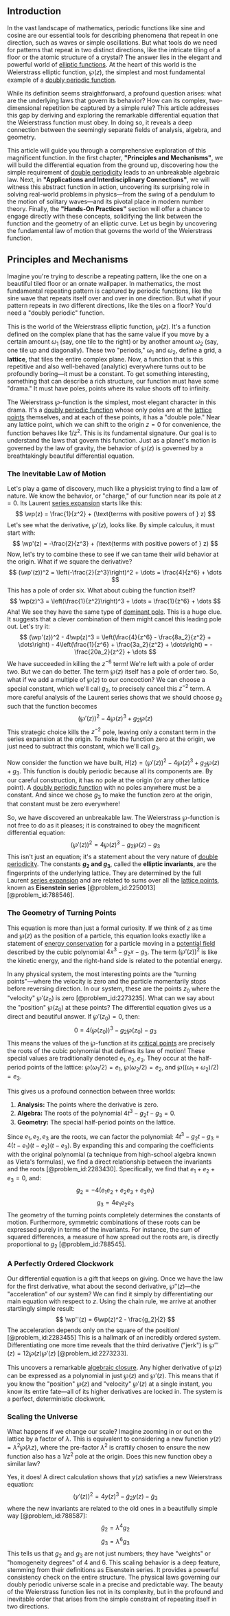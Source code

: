 ## Introduction
In the vast landscape of mathematics, periodic functions like sine and cosine are our essential tools for describing phenomena that repeat in one direction, such as waves or simple oscillations. But what tools do we need for patterns that repeat in two distinct directions, like the intricate tiling of a floor or the atomic structure of a crystal? The answer lies in the elegant and powerful world of [elliptic functions](@article_id:170526). At the heart of this world is the Weierstrass elliptic function, $\wp(z)$, the simplest and most fundamental example of a [doubly periodic function](@article_id:172281).

While its definition seems straightforward, a profound question arises: what are the underlying laws that govern its behavior? How can its complex, two-dimensional repetition be captured by a simple rule? This article addresses this gap by deriving and exploring the remarkable differential equation that the Weierstrass function must obey. In doing so, it reveals a deep connection between the seemingly separate fields of analysis, algebra, and geometry.

This article will guide you through a comprehensive exploration of this magnificent function. In the first chapter, **"Principles and Mechanisms"**, we will build the differential equation from the ground up, discovering how the simple requirement of [double periodicity](@article_id:172182) leads to an unbreakable algebraic law. Next, in **"Applications and Interdisciplinary Connections"**, we will witness this abstract function in action, uncovering its surprising role in solving real-world problems in physics—from the swing of a pendulum to the motion of solitary waves—and its pivotal place in modern number theory. Finally, the **"Hands-On Practices"** section will offer a chance to engage directly with these concepts, solidifying the link between the function and the geometry of an elliptic curve. Let us begin by uncovering the fundamental law of motion that governs the world of the Weierstrass function.

## Principles and Mechanisms

Imagine you're trying to describe a repeating pattern, like the one on a beautiful tiled floor or an ornate wallpaper. In mathematics, the most fundamental repeating pattern is captured by periodic functions, like the sine wave that repeats itself over and over in one direction. But what if your pattern repeats in *two* different directions, like the tiles on a floor? You'd need a "doubly periodic" function.

This is the world of the Weierstrass elliptic function, $\wp(z)$. It's a function defined on the complex plane that has the same value if you move by a certain amount $\omega_1$ (say, one tile to the right) or by another amount $\omega_2$ (say, one tile up and diagonally). These two "periods," $\omega_1$ and $\omega_2$, define a grid, a **lattice**, that tiles the entire complex plane. Now, a function that is this repetitive and also well-behaved (analytic) everywhere turns out to be profoundly boring—it must be a constant. To get something interesting, something that can describe a rich structure, our function must have some "drama." It must have poles, points where its value shoots off to infinity.

The Weierstrass $\wp$-function is the simplest, most elegant character in this drama. It's a [doubly periodic function](@article_id:172281) whose only poles are at the [lattice points](@article_id:161291) themselves, and at each of these points, it has a "double pole." Near any lattice point, which we can shift to the origin $z=0$ for convenience, the function behaves like $1/z^2$. This is its fundamental signature. Our goal is to understand the laws that govern this function. Just as a planet's motion is governed by the law of gravity, the behavior of $\wp(z)$ is governed by a breathtakingly beautiful differential equation.

### The Inevitable Law of Motion

Let's play a game of discovery, much like a physicist trying to find a law of nature. We know the behavior, or "charge," of our function near its pole at $z=0$. Its Laurent [series expansion](@article_id:142384) starts like this:
$$ \wp(z) = \frac{1}{z^2} + (\text{terms with positive powers of } z) $$
Let's see what the derivative, $\wp'(z)$, looks like. By simple calculus, it must start with:
$$ \wp'(z) = -\frac{2}{z^3} + (\text{terms with positive powers of } z) $$
Now, let's try to combine these to see if we can tame their wild behavior at the origin. What if we square the derivative?
$$ (\wp'(z))^2 = \left(-\frac{2}{z^3}\right)^2 + \dots = \frac{4}{z^6} + \dots $$
This has a pole of order six. What about cubing the function itself?
$$ \wp(z)^3 = \left(\frac{1}{z^2}\right)^3 + \dots = \frac{1}{z^6} + \dots $$
Aha! We see they have the same type of [dominant pole](@article_id:275391). This is a huge clue. It suggests that a clever combination of them might cancel this leading pole out. Let's try it:
$$ (\wp'(z))^2 - 4\wp(z)^3 = \left(\frac{4}{z^6} - \frac{8a_2}{z^2} + \dots\right) - 4\left(\frac{1}{z^6} + \frac{3a_2}{z^2} + \dots\right) = -\frac{20a_2}{z^2} + \dots $$
We have succeeded in killing the $z^{-6}$ term! We're left with a pole of order two. But we can do better. The term $\wp(z)$ itself has a pole of order two. So, what if we add a multiple of $\wp(z)$ to our concoction? We can choose a special constant, which we'll call $g_2$, to precisely cancel this $z^{-2}$ term. A more careful analysis of the Laurent series shows that we should choose $g_2$ such that the function becomes
$$ (\wp'(z))^2 - 4\wp(z)^3 + g_2 \wp(z) $$
This strategic choice kills the $z^{-2}$ pole, leaving only a constant term in the series expansion at the origin. To make the function zero at the origin, we just need to subtract this constant, which we'll call $g_3$.

Now consider the function we have built, $H(z) = (\wp'(z))^2 - 4\wp(z)^3 + g_2 \wp(z) + g_3$. This function is doubly periodic because all its components are. By our careful construction, it has no pole at the origin (or any other lattice point). A [doubly periodic function](@article_id:172281) with no poles anywhere must be a constant. And since we chose $g_3$ to make the function zero at the origin, that constant must be zero everywhere!

So, we have discovered an unbreakable law. The Weierstrass $\wp$-function is not free to do as it pleases; it is constrained to obey the magnificent differential equation:
$$ (\wp'(z))^2 = 4\wp(z)^3 - g_2\wp(z) - g_3 $$
This isn't just an equation; it's a statement about the very nature of [double periodicity](@article_id:172182). The constants **$g_2$ and $g_3$**, called the **elliptic invariants**, are the fingerprints of the underlying lattice. They are determined by the full Laurent [series expansion](@article_id:142384) and are related to sums over all the [lattice points](@article_id:161291), known as **Eisenstein series** [@problem_id:2250013] [@problem_id:788546].

### The Geometry of Turning Points

This equation is more than just a formal curiosity. If we think of $z$ as time and $\wp(z)$ as the position of a particle, this equation looks exactly like a statement of [energy conservation](@article_id:146481) for a particle moving in a [potential field](@article_id:164615) described by the cubic polynomial $4x^3 - g_2x - g_3$. The term $(\wp'(z))^2$ is like the kinetic energy, and the right-hand side is related to the potential energy.

In any physical system, the most interesting points are the "turning points"—where the velocity is zero and the particle momentarily stops before reversing direction. In our system, these are the points $z_0$ where the "velocity" $\wp'(z_0)$ is zero [@problem_id:2273235]. What can we say about the "position" $\wp(z_0)$ at these points? The differential equation gives us a direct and beautiful answer. If $\wp'(z_0)=0$, then:
$$ 0 = 4(\wp(z_0))^3 - g_2\wp(z_0) - g_3 $$
This means the values of the $\wp$-function at its [critical points](@article_id:144159) are precisely the roots of the cubic polynomial that defines its law of motion! These special values are traditionally denoted $e_1, e_2, e_3$. They occur at the half-period points of the lattice: $\wp(\omega_1/2) = e_1$, $\wp(\omega_2/2) = e_2$, and $\wp((\omega_1+\omega_2)/2) = e_3$.

This gives us a profound connection between three worlds:
1.  **Analysis:** The points where the derivative is zero.
2.  **Algebra:** The roots of the polynomial $4t^3 - g_2t - g_3 = 0$.
3.  **Geometry:** The special half-period points on the lattice.

Since $e_1, e_2, e_3$ are the roots, we can factor the polynomial: $4t^3 - g_2t - g_3 = 4(t-e_1)(t-e_2)(t-e_3)$. By expanding this and comparing the coefficients with the original polynomial (a technique from high-school algebra known as Vieta's formulas), we find a direct relationship between the invariants and the roots [@problem_id:2283430]. Specifically, we find that $e_1+e_2+e_3=0$, and:
$$ g_2 = -4(e_1e_2 + e_2e_3 + e_3e_1) $$
$$ g_3 = 4 e_1 e_2 e_3 $$
The geometry of the turning points completely determines the constants of motion. Furthermore, symmetric combinations of these roots can be expressed purely in terms of the invariants. For instance, the sum of squared differences, a measure of how spread out the roots are, is directly proportional to $g_2$ [@problem_id:788545].

### A Perfectly Ordered Clockwork

Our differential equation is a gift that keeps on giving. Once we have the law for the first derivative, what about the second derivative, $\wp''(z)$—the "acceleration" of our system? We can find it simply by differentiating our main equation with respect to $z$. Using the chain rule, we arrive at another startlingly simple result:
$$ \wp''(z) = 6\wp(z)^2 - \frac{g_2}{2} $$
The acceleration depends only on the square of the position! [@problem_id:2283455] This is a hallmark of an incredibly ordered system. Differentiating one more time reveals that the third derivative ("jerk") is $\wp'''(z) = 12\wp(z)\wp'(z)$ [@problem_id:2273233].

This uncovers a remarkable [algebraic closure](@article_id:151470). Any higher derivative of $\wp(z)$ can be expressed as a polynomial in just $\wp(z)$ and $\wp'(z)$. This means that if you know the "position" $\wp(z)$ and "velocity" $\wp'(z)$ at a single instant, you know its entire fate—all of its higher derivatives are locked in. The system is a perfect, deterministic clockwork.

### Scaling the Universe

What happens if we change our scale? Imagine zooming in or out on the lattice by a factor of $\lambda$. This is equivalent to considering a new function $y(z) = \lambda^2 \wp(\lambda z)$, where the pre-factor $\lambda^2$ is craftily chosen to ensure the new function also has a $1/z^2$ pole at the origin. Does this new function obey a similar law?

Yes, it does! A direct calculation shows that $y(z)$ satisfies a new Weierstrass equation:
$$ (y'(z))^2 = 4y(z)^3 - \tilde{g}_2 y(z) - \tilde{g}_3 $$
where the new invariants are related to the old ones in a beautifully simple way [@problem_id:788587]:
$$ \tilde{g}_2 = \lambda^4 g_2 $$
$$ \tilde{g}_3 = \lambda^6 g_3 $$
This tells us that $g_2$ and $g_3$ are not just numbers; they have "weights" or "homogeneity degrees" of 4 and 6. This scaling behavior is a deep feature, stemming from their definitions as Eisenstein series. It provides a powerful consistency check on the entire structure. The physical laws governing our doubly periodic universe scale in a precise and predictable way. The beauty of the Weierstrass function lies not in its complexity, but in the profound and inevitable order that arises from the simple constraint of repeating itself in two directions.